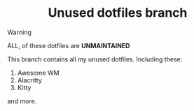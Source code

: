 <h1 align="center">Unused dotfiles branch</h1>

> [!WARNING]  
> ALL, of these dotfiles are **UNMAINTAINED**

This branch contains all my unused dotfiles.
Including these:
1. Awesome WM
2. Alacritty
3. Kitty

and more.
